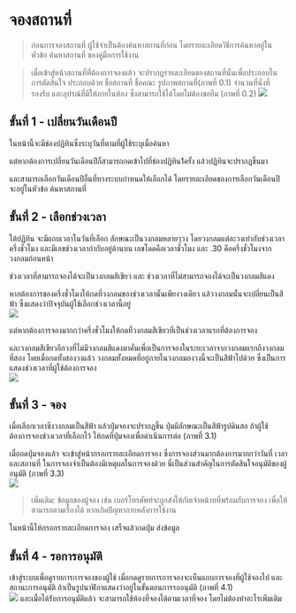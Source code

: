 # จองสถานที่
> ก่อนการจองสถานที่ ผู้ใช้จำเป็นต้องค้นหาสถานที่ก่อน โดยรายละเอียดวิธีการค้นหาอยู่ในหัวข้อ ค้นหาสถานที่ ของคู่มือการใช้งาน <br>

> เมื่อเข้าสู่หน้าสถานที่ที่ต้องการจองแล้ว จะปรากฎรายละเอียดของสถานที่นั้นเพื่อประกอบในการตัดสินใจ ประกอบด้วย ชื่อสถานที่ ชื่อคณะ รูปภาพสถานที่(ภาพที่ 0.1) จำนวนที่นั่งที่รองรับ และอุปรณ์ที่มีให้ภายในห้อง ซึ่งสามารถใช้ได้โดยไม่ต้องขอยืม (ภาพที่ 0.2)
![](../../img/room-info/overall.png)

## ขั้นที่ 1 - เปลี่ยนวันเดือนปี
ในหน้านี้จะมีช่องปฏิทินซึ่งระบุวันที่ตามที่ผู้ใช้ระบุเมื่อค้นหา <br>

แต่หากต้องการเปลี่ยนวันเดือนปีก็สามารถกดเข้าไปที่ช่องปฏิทิน1ครั้ง แล้วปฏิทินจะปรากฎขึ้นมา <br>

และสามารถเลือกวันเดือนปีอื่นที่ทางระบบกำหนดให้เลือกได้ โดยรายละเอียดของการเลือกวันเดือนปี จะอยู่ในหัวข้อ ค้นหาสถานที่

## ขั้นที่ 2 - เลือกช่วงเวลา
ใต้ปฏิทิน จะมีแถบเวลาในวันที่เลือก ลักษณะเป็นวงกลมหลายๆวง โดยวงกลมแต่ละวงเท่ากับช่วงเวลาครึ่งชั่วโมง และมีเลขช่วงเวลากำกับอยู่ด้านบน เลขโดดคือเวลาชั่วโมง และ .30 คือครึ่งชั่วโมงจากวงกลมก่อนหน้า <br>

ช่วงเวลาที่สามารถจองได้จะเป็นวงกลมสีเขียว และ ช่วงเวลาที่ไม่สามารถจองได้จะเป็นวงกลมสีแดง <br>

หากต้องการของครึ่งชั่วโมงให้กดที่วงกลมของช่วงเวลานั้นเพียงวงเดียว แล้ววงกลมนั้นจะเปลี่ยนเป็นสีฟ้า ซึ่งแสดงว่าปัจจุบันผู้ใช้เลือกช่วงเวลานี้อยู่ <br>
![](../../img/room-info/select%20time.png)

แต่หากต้องการจองมากกว่าครึ่งชั่วโมงให้กดที่วงกลมสีเขียวที่เป็นช่วงเวลาแรกที่ต้องการจอง <br>

และวงกลมสีเขียวอีกวงที่ไม่มีวงกลมสีแดงมาคั่นเพื่อเป็นการจองในระยะเวลาจากวงกลมแรกถึงวงกลมที่สอง โดยเมื่อกดทั้งสองวงแล้ว วงกลมทั้งหมดที่อยู่ภายในวงกลมองวงนี้จะเป็นสีฟ้าไปด้วย ซึ่งเป็นการแสดงช่วงเวลาที่ผู้ใช้ต้องการจอง <br>
![](../../img/room-info/select%20time%20range.png)

## ขั้นที่ 3 - จอง
เมื่อเลือกเวลาซึงวงกลมเป็นสีฟ้า แล้วปุ่มจองจะปรากฏขึ้น ปุ่มมีลักษณะเป็นสีฟ้ารูปดินสอ ถ้าผู้ใช้ต้องการจองช่วงเวลาที่เลือกไว้ ให้กดที่ปุ่มจองเพื่อดำเนินการต่อ (ภาพที่ 3.1)<br>

เมื่อกดปุ่มจองแล้ว จะเข้าสู่หน้ากรอกรายละเอียดการจอง ซึ่งการจองส่วนมากต้องการมากกว่าวันที่ เวลา และสถานที่ ในการจองจำเป็นต้องมีเหตุผลในการจองด้วย นี่เป็นส่วนสำคัญในการตัดสินใจอนุมัติของผู้อนุมัติ (ภาพที่ 3.3)<br>
![](../../img/form-request/form-without-info.png)

> เพิ่มเติม:
> ข้อมูลของผู้จอง เช่น เบอร์โทรศัพท์จะถูกส่งให้กับเจ้าหน้าทที่พร้อมกับการจอง เพื่อให้สามารถตามเรื่องได้ หากเกิดปัญหาภายหลังการใช้งาน

ในหน้านี้ให้กรอกรายละเอียดการจอง เสร็จแล้วกดปุ่ม ส่งข้อมูล

## ขั้นที่ 4 - รอการอนุมัติ
เข้าสู่ระบบเพื่อดูรายการการจองของผู้ใช้ เมื่อกดดูรายการการจองจะเห็นแถบการจองที่ผู้ใช้จองไป และ สถานะการอนุมัติ ถ้าเป็นรูปนาฬิกาแสดงว่าอยู่ในขั้นตอนการรออนุมัติ (ภาพที่ 4.1)<br>
![](../../img/user-request/overall.png)
และเมื่อได้รับการอนุมัติแล้ว จะสามารถใช้ห้องที่จองได้ตามเวลาที่จอง โดยไม่ต้องทำอะไรเพิ่มเติม
